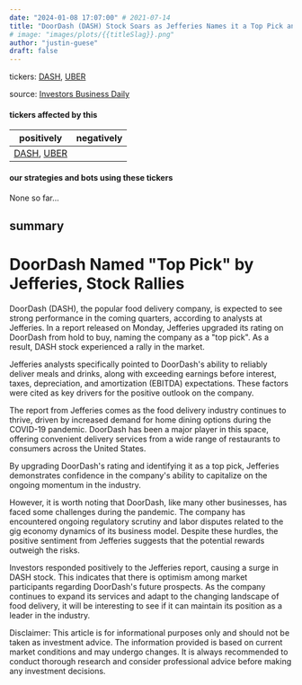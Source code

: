 ```yaml
---
date: "2024-01-08 17:07:00" # 2021-07-14
title: "DoorDash (DASH) Stock Soars as Jefferies Names it a Top Pick and Predicts Strong EBITDA Growth"
# image: "images/plots/{{titleSlag}}.png"
author: "justin-guese"
draft: false
---
```

tickers: <a href='https://finance.yahoo.com/quote/DASH' target='_blank'>DASH</a>, <a href='https://finance.yahoo.com/quote/UBER' target='_blank'>UBER</a> 

source: <a href='https://www.investors.com/news/technology/dash-stock-doordash-gains-after-winning-new-bull-on-wall-street/' target='_blank'>Investors Business Daily</a>

#### tickers affected by this

| positively | negatively |
|------------|------------
| <a href='https://finance.yahoo.com/quote/DASH' target='_blank'>DASH</a>, <a href='https://finance.yahoo.com/quote/UBER' target='_blank'>UBER</a> |  |

#### our strategies and bots using these tickers

None so far...

## summary

# DoorDash Named "Top Pick" by Jefferies, Stock Rallies

DoorDash (DASH), the popular food delivery company, is expected to see strong performance in the coming quarters, according to analysts at Jefferies. In a report released on Monday, Jefferies upgraded its rating on DoorDash from hold to buy, naming the company as a "top pick". As a result, DASH stock experienced a rally in the market.

Jefferies analysts specifically pointed to DoorDash's ability to reliably deliver meals and drinks, along with exceeding earnings before interest, taxes, depreciation, and amortization (EBITDA) expectations. These factors were cited as key drivers for the positive outlook on the company.

The report from Jefferies comes as the food delivery industry continues to thrive, driven by increased demand for home dining options during the COVID-19 pandemic. DoorDash has been a major player in this space, offering convenient delivery services from a wide range of restaurants to consumers across the United States.

By upgrading DoorDash's rating and identifying it as a top pick, Jefferies demonstrates confidence in the company's ability to capitalize on the ongoing momentum in the industry.

However, it is worth noting that DoorDash, like many other businesses, has faced some challenges during the pandemic. The company has encountered ongoing regulatory scrutiny and labor disputes related to the gig economy dynamics of its business model. Despite these hurdles, the positive sentiment from Jefferies suggests that the potential rewards outweigh the risks.

Investors responded positively to the Jefferies report, causing a surge in DASH stock. This indicates that there is optimism among market participants regarding DoorDash's future prospects. As the company continues to expand its services and adapt to the changing landscape of food delivery, it will be interesting to see if it can maintain its position as a leader in the industry.

Disclaimer: This article is for informational purposes only and should not be taken as investment advice. The information provided is based on current market conditions and may undergo changes. It is always recommended to conduct thorough research and consider professional advice before making any investment decisions.